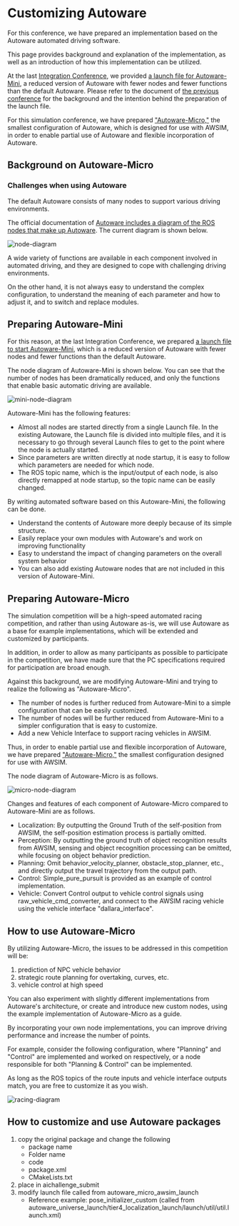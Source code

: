 # Customizing Autoware

For this conference, we have prepared an implementation based on the Autoware automated driving software.

This page provides background and explanation of the implementation, as well as an introduction of how this implementation can be utilized.

At the last [Integration Conference](https://www.jsae.or.jp/jaaic/2023_contest.php), we provided [a launch file for Autoware-Mini](https://github.com/AutomotiveAIChallenge/aichallenge2023-integ/blob/main/docker/aichallenge/aichallenge_ws/src/aichallenge_submit/aichallenge_submit_launch/launch/autoware_mini_awsim.launch.xml), a reduced version of Autoware with fewer nodes and fewer functions than the default Autoware. Please refer to the document of [the previous conference](https://automotiveaichallenge.github.io/aichallenge2023-integ/en/customize/index.html#autoware-mini) for the background and the intention behind the preparation of the launch file.

For this simulation conference, we have prepared ["Autoware-Micro,"](https://github.com/AutomotiveAIChallenge/aichallenge2023-racing/blob/main/docker/aichallenge/aichallenge_ws/src/aichallenge_submit/aichallenge_submit_launch/launch/autoware_micro_awsim.launch.xml) the smallest configuration of Autoware, which is designed for use with AWSIM, in order to enable partial use of Autoware and flexible incorporation of Autoware.



## Background on Autoware-Micro
### Challenges when using Autoware

The default Autoware consists of many nodes to support various driving environments.

The official documentation of [Autoware includes a diagram of the ROS nodes that make up Autoware](https://autowarefoundation.github.io/autoware-documentation/main/design/autoware-architecture/node-diagram/). The current diagram is shown below.

![node-diagram](../../images/customize/autoware-node-diagram.png)

A wide variety of functions are available in each component involved in automated driving, and they are designed to cope with challenging driving environments.

On the other hand, it is not always easy to understand the complex configuration, to understand the meaning of each parameter and how to adjust it, and to switch and replace modules.


## Preparing Autoware-Mini

For this reason, at the last Integration Conference, we prepared [a launch file to start Autoware-Mini](https://github.com/AutomotiveAIChallenge/aichallenge2023-racing/blob/main/docker/aichallenge/aichallenge_ws/src/aichallenge_submit/aichallenge_submit_launch/launch/autoware_mini_awsim.launch.xml), which is a reduced version of Autoware with fewer nodes and fewer functions than the default Autoware.

The node diagram of Autoware-Mini is shown below. You can see that the number of nodes has been dramatically reduced, and only the functions that enable basic automatic driving are available.

![mini-node-diagram](../../images/customize/autoware-mini-node-diagram.png)

Autoware-Mini has the following features:

- Almost all nodes are started directly from a single Launch file. In the existing Autoware, the Launch file is divided into multiple files, and it is necessary to go through several Launch files to get to the point where the node is actually started.
- Since parameters are written directly at node startup, it is easy to follow which parameters are needed for which node.
- The ROS topic name, which is the input/output of each node, is also directly remapped at node startup, so the topic name can be easily changed.

By writing automated software based on this Autoware-Mini, the following can be done.

- Understand the contents of Autoware more deeply because of its simple structure.
- Easily replace your own modules with Autoware's and work on improving functionality
- Easy to understand the impact of changing parameters on the overall system behavior
- You can also add existing Autoware nodes that are not included in this version of Autoware-Mini.

## Preparing Autoware-Micro

The simulation competition will be a high-speed automated racing competition, and rather than using Autoware as-is, we will use Autoware as a base for example implementations, which will be extended and customized by participants.

In addition, in order to allow as many participants as possible to participate in the competition, we have made sure that the PC specifications required for participation are broad enough.

Against this background, we are modifying Autoware-Mini and trying to realize the following as "Autoware-Micro".

- The number of nodes is further reduced from Autoware-Mini to a simple configuration that can be easily customized.
- The number of nodes will be further reduced from Autoware-Mini to a simpler configuration that is easy to customize.
- Add a new Vehicle Interface to support racing vehicles in AWSIM.

Thus, in order to enable partial use and flexible incorporation of Autoware, we have prepared ["Autoware-Micro,"](https://github.com/AutomotiveAIChallenge/aichallenge2023-racing/blob/main/docker/aichallenge/aichallenge_ws/src/aichallenge_submit/aichallenge_submit_launch/launch/autoware_micro_awsim.launch.xml) the smallest configuration designed for use with AWSIM.

The node diagram of Autoware-Micro is as follows.

![micro-node-diagram](../../images/customize/autoware-micro-node-diagram.png)

Changes and features of each component of Autoware-Micro compared to Autoware-Mini are as follows.

- Localization: By outputting the Ground Truth of the self-position from AWSIM, the self-position estimation process is partially omitted.
- Perception: By outputting the ground truth of object recognition results from AWSIM, sensing and object recognition processing can be omitted, while focusing on object behavior prediction.
- Planning: Omit behavior_velocity_planner, obstacle_stop_planner, etc., and directly output the travel trajectory from the output path.
- Control: Simple_pure_pursuit is provided as an example of control implementation.
- Vehicle: Convert Control output to vehicle control signals using raw_vehicle_cmd_converter, and connect to the AWSIM racing vehicle using the vehicle interface "dallara_interface".


## How to use Autoware-Micro

By utilizing Autoware-Micro, the issues to be addressed in this competition will be:

1. prediction of NPC vehicle behavior
2. strategic route planning for overtaking, curves, etc.
3. vehicle control at high speed

You can also experiment with slightly different implementations from Autoware's architecture, or create and introduce new custom nodes, using the example implementation of Autoware-Micro as a guide.

By incorporating your own node implementations, you can improve driving performance and increase the number of points.

For example, consider the following configuration, where "Planning" and "Control" are implemented and worked on respectively, or a node responsible for both "Planning & Control" can be implemented.

As long as the ROS topics of the route inputs and vehicle interface outputs match, you are free to customize it as you wish.

![racing-diagram](../../images/customize/racing_simple.png)

## How to customize and use Autoware packages

1. copy the original package and change the following
     * package name
     * Folder name
     * code
    * package.xml
    * CMakeLists.txt
2. place in aichallenge_submit
3. modify launch file called from autoware_micro_awsim_launch  
    * Reference example: pose_initializer_custom (called from autoware_universe_launch/tier4_localization_launch/launch/util/util.launch.xml)
